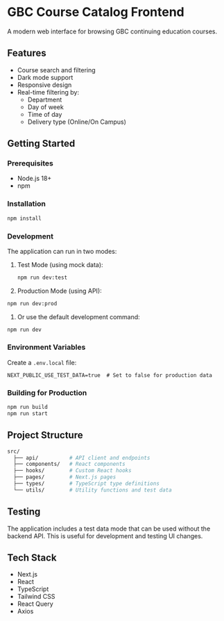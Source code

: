 # GBC Course Catalog Frontend

A modern web interface for browsing GBC continuing education courses.

## Features

- Course search and filtering
- Dark mode support
- Responsive design
- Real-time filtering by:
  - Department
  - Day of week
  - Time of day
  - Delivery type (Online/On Campus)

## Getting Started

### Prerequisites

- Node.js 18+
- npm

### Installation

```bash
npm install
```

### Development

The application can run in two modes:

1. Test Mode (using mock data):

    ```bash
    npm run dev:test
    ```

2. Production Mode (using API):

  ```bash
  npm run dev:prod
  ```

1. Or use the default development command:

  ```bash
  npm run dev
  ```

### Environment Variables

Create a `.env.local` file:

```text
NEXT_PUBLIC_USE_TEST_DATA=true  # Set to false for production data
```

### Building for Production

```bash
npm run build
npm run start
```

## Project Structure

```bash
src/
  ├── api/          # API client and endpoints
  ├── components/   # React components
  ├── hooks/        # Custom React hooks
  ├── pages/        # Next.js pages
  ├── types/        # TypeScript type definitions
  └── utils/        # Utility functions and test data
```

## Testing

The application includes a test data mode that can be used without the backend API. This is useful for development and testing UI changes.

## Tech Stack

- Next.js
- React
- TypeScript
- Tailwind CSS
- React Query
- Axios
